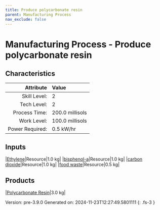 ```yaml
---
title: Produce polycarbonate resin
parent: Manufacturing Process
nav_exclude: false
---
```

# Manufacturing Process - Produce polycarbonate resin


## Characteristics

| Attribute      | Value |
|--------:|:------|
|Skill Level:|2|
|Tech Level:|2|
|Process Time:|200.0 millisols|
|Work Level:|100.0 millisols|
|Power Required:|0.5 kW/hr|

## Inputs

|[Ethylene](../resource/ethylene.html)|Resource|1.0 kg|
|[bisphenol-a](../resource/bisphenol-a.html)|Resource|1.0 kg|
|[carbon dioxide](../resource/carbon-dioxide.html)|Resource|1.0 kg|
|[food waste](../resource/food-waste.html)|Resource|0.5 kg|

## Products

|[Polycarbonate Resin](../resource/polycarbonate-resin.html)|3.0 kg|


Version: pre-3.9.0 Generated on: 2024-11-23T12:27:49.5801111
{: .fs-3 }

